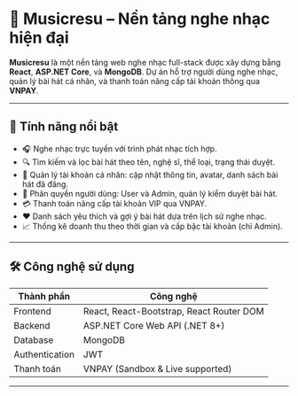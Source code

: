 # 🎵 Musicresu – Nền tảng nghe nhạc hiện đại

**Musicresu** là một nền tảng web nghe nhạc full-stack được xây dựng bằng **React**, **ASP.NET Core**, và **MongoDB**. Dự án hỗ trợ người dùng nghe nhạc, quản lý bài hát cá nhân, và thanh toán nâng cấp tài khoản thông qua **VNPAY**.

---

## 🚀 Tính năng nổi bật

- 🎧 Nghe nhạc trực tuyến với trình phát nhạc tích hợp.
- 🔍 Tìm kiếm và lọc bài hát theo tên, nghệ sĩ, thể loại, trạng thái duyệt.
- 📝 Quản lý tài khoản cá nhân: cập nhật thông tin, avatar, danh sách bài hát đã đăng.
- 👮 Phân quyền người dùng: User và Admin, quản lý kiểm duyệt bài hát.
- 💳 Thanh toán nâng cấp tài khoản VIP qua VNPAY.
- ❤️ Danh sách yêu thích và gợi ý bài hát dựa trên lịch sử nghe nhạc.
- 📈 Thống kê doanh thu theo thời gian và cấp bậc tài khoản (chỉ Admin).

---

## 🛠️ Công nghệ sử dụng

| Thành phần     | Công nghệ                         |
|----------------|----------------------------------|
| Frontend       | React, React-Bootstrap, React Router DOM |
| Backend        | ASP.NET Core Web API (.NET 8+)   |
| Database       | MongoDB                          |
| Authentication | JWT                              |
| Thanh toán     | VNPAY (Sandbox & Live supported) |

---
